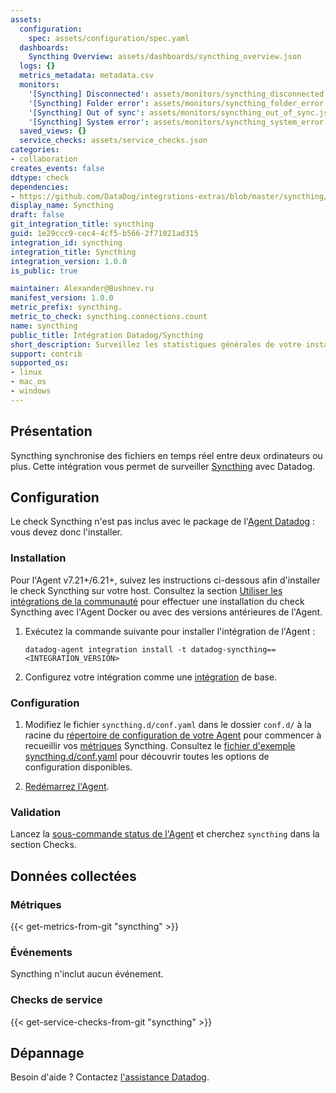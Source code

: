 ```yaml
---
assets:
  configuration:
    spec: assets/configuration/spec.yaml
  dashboards:
    Syncthing Overview: assets/dashboards/syncthing_overview.json
  logs: {}
  metrics_metadata: metadata.csv
  monitors:
    '[Syncthing] Disconnected': assets/monitors/syncthing_disconnected.json
    '[Syncthing] Folder error': assets/monitors/syncthing_folder_error.json
    '[Syncthing] Out of sync': assets/monitors/syncthing_out_of_sync.json
    '[Syncthing] System error': assets/monitors/syncthing_system_error.json
  saved_views: {}
  service_checks: assets/service_checks.json
categories:
- collaboration
creates_events: false
ddtype: check
dependencies:
- https://github.com/DataDog/integrations-extras/blob/master/syncthing/README.md
display_name: Syncthing
draft: false
git_integration_title: syncthing
guid: 1e29ccc9-cec4-4cf5-b566-2f71021ad315
integration_id: syncthing
integration_title: Syncthing
integration_version: 1.0.0
is_public: true

maintainer: Alexander@Bushnev.ru
manifest_version: 1.0.0
metric_prefix: syncthing.
metric_to_check: syncthing.connections.count
name: syncthing
public_title: Intégration Datadog/Syncthing
short_description: Surveillez les statistiques générales de votre instance Syncthing.
support: contrib
supported_os:
- linux
- mac_os
- windows
---
```




## Présentation

Syncthing synchronise des fichiers en temps réel entre deux ordinateurs ou plus. Cette intégration vous permet de surveiller [Syncthing][1] avec Datadog.

## Configuration

Le check Syncthing n'est pas inclus avec le package de l'[Agent Datadog][2] : vous devez donc l'installer.

### Installation

Pour l'Agent v7.21+/6.21+, suivez les instructions ci-dessous afin d'installer le check Syncthing sur votre host. Consultez la section [Utiliser les intégrations de la communauté][3] pour effectuer une installation du check Syncthing avec l'Agent Docker ou avec des versions antérieures de l'Agent.

1. Exécutez la commande suivante pour installer l'intégration de l'Agent :

   ```shell
   datadog-agent integration install -t datadog-syncthing==<INTEGRATION_VERSION>
   ```

2. Configurez votre intégration comme une [intégration][4] de base.

### Configuration

1. Modifiez le fichier `syncthing.d/conf.yaml` dans le dossier `conf.d/` à la racine du [répertoire de configuration de votre Agent][5] pour commencer à recueillir vos [métriques](#metriques) Syncthing. Consultez le [fichier d'exemple syncthing.d/conf.yaml][6] pour découvrir toutes les options de configuration disponibles.

2. [Redémarrez l'Agent][7].

### Validation

Lancez la [sous-commande status de l'Agent][8] et cherchez `syncthing` dans la section Checks.

## Données collectées

### Métriques
{{< get-metrics-from-git "syncthing" >}}


### Événements

Syncthing n'inclut aucun événement.

### Checks de service
{{< get-service-checks-from-git "syncthing" >}}


## Dépannage

Besoin d'aide ? Contactez [l'assistance Datadog][11].


[1]: https://syncthing.net/
[2]: https://app.datadoghq.com/account/settings#agent
[3]: https://docs.datadoghq.com/fr/agent/guide/use-community-integrations/
[4]: https://docs.datadoghq.com/fr/getting_started/integrations/
[5]: https://docs.datadoghq.com/fr/agent/guide/agent-configuration-files/#agent-configuration-directory
[6]: https://github.com/DataDog/integrations-extras/blob/master/syncthing/datadog_checks/syncthing/data/conf.yaml.example
[7]: https://docs.datadoghq.com/fr/agent/guide/agent-commands/#start-stop-and-restart-the-agent
[8]: https://docs.datadoghq.com/fr/agent/guide/agent-commands/#service-status
[9]: https://github.com/DataDog/integrations-extras/blob/master/syncthing/metadata.csv
[10]: https://github.com/DataDog/integrations-extras/blob/master/syncthing/assets/service_checks.json
[11]: https://docs.datadoghq.com/fr/help/
